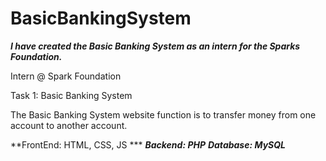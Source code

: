 # BasicBankingSystem
***I have created the Basic Banking System as an intern for the Sparks Foundation.***

Intern @ Spark Foundation

Task 1: Basic Banking System

The Basic Banking System website function is to transfer money from one account to another account.

**FrontEnd: HTML, CSS, JS ***
***Backend: PHP***
***Database: MySQL***
      

